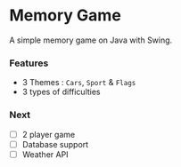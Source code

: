 # Memory Game

A simple memory game on Java with Swing.

### Features

- 3 Themes : `Cars`, `Sport` & `Flags`
- 3 types of difficulties

### Next

- [ ] 2 player game
- [ ] Database support
- [ ] Weather API
